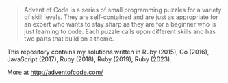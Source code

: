 > Advent of Code is a series of small programming puzzles for a variety of skill
> levels. They are self-contained and are just as appropriate for an expert who
> wants to stay sharp as they are for a beginner who is just learning to code.
> Each puzzle calls upon different skills and has two parts that build on a
> theme.

This repository contains my solutions written in Ruby (2015), Go (2016),
JavaScript (2017), Ruby (2018), Ruby (2019), Ruby (2023).

More at http://adventofcode.com/
